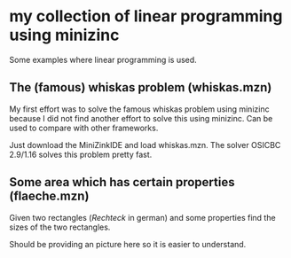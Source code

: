 # my collection of linear programming using minizinc

Some examples where linear programming is used.

## The (famous) whiskas problem (whiskas.mzn)

My first effort was to solve the famous whiskas problem using minizinc
because I did not find another effort to solve this using minizinc.
Can be used to compare with other frameworks.

Just download the MiniZinkIDE and load whiskas.mzn. The solver
OSICBC 2.9/1.16 solves this problem pretty fast. 

## Some area which has certain properties (flaeche.mzn)
Given two rectangles (*Rechteck* in german) and some properties
find the sizes of the two rectangles.

Should be providing an picture here so it is easier to understand.
